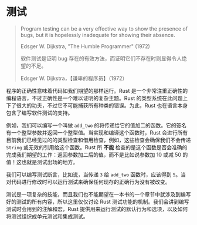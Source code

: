 # 测试

> Program testing can be a very effective way to show the presence of bugs, but it is hopelessly inadequate for showing their absence.
>
> Edsger W. Dijkstra, "The Humble Programmer" (1972)
>
> 软件测试是证明 bug 存在的有效方法，而证明它们不存在时则显得令人绝望的不足。
>
> Edsger W. Dijkstra，【谦卑的程序员】（1972）

程序的正确性意味着代码如我们期望的那样运行。Rust 是一个非常注重正确性的编程语言，不过正确性是一个难以证明的复杂主题。Rust 的类型系统在此问题上下了很大的功夫，不过它不可能捕获所有种类的错误。为此，Rust 也在语言本身包含了编写软件测试的支持。

例如，我们可以编写一个叫做 `add_two` 的将传递给它的值加二的函数。它的签名有一个整型参数并返回一个整型值。当实现和编译这个函数时，Rust 会进行所有目前我们已经见过的的类型检查和借用检查，例如，这些检查会确保我们不会传递 `String` 或无效的引用给这个函数。Rust 所 **不能** 检查的是这个函数是否会准确的完成我们期望的工作：返回参数加二后的值，而不是比如说参数加 10 或减 50 的值！这也就是测试出场的地方。

我们可以编写测试断言，比如说，当传递 `3` 给 `add_two` 函数时，应该得到 `5`。当对代码进行修改时可以运行测试来确保任何现存的正确行为没有被改变。

测试是一项复杂的技能，而且我们也不能期望在一本书的一个章节中就涉及到编写好的测试的所有内容，所以这里仅仅讨论 Rust 测试功能的机制。我们会讲到编写测试时会用到的注解和宏，Rust 提供用来运行测试的默认行为和选项，以及如何将测试组织成单元测试和集成测试。
